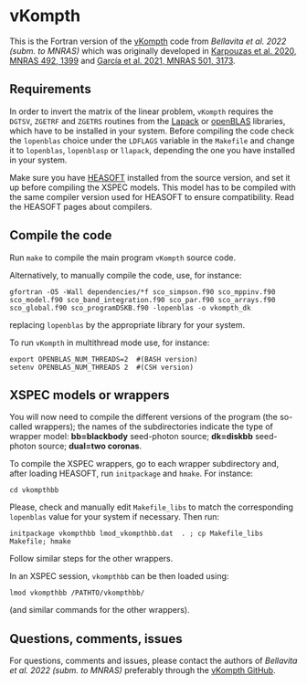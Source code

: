# vKompth

This is the Fortran version of the [vKompth](https://github.com/candebellavita/vkompth) code from *Bellavita et al. 2022 (subm. to MNRAS)* which was originally developed in [Karpouzas et al. 2020, MNRAS 492, 1399](https://ui.adsabs.harvard.edu/abs/2020MNRAS.492.1399K/abstract) and [García et al. 2021, MNRAS 501, 3173](https://ui.adsabs.harvard.edu/abs/2021MNRAS.501.3173G/abstract).


## Requirements

In order to invert the matrix of the linear problem, `vKompth` requires the `DGTSV`, `ZGETRF` and `ZGETRS` routines from the [Lapack](https://www.netlib.org/lapack) or [openBLAS](https://www.openblas.net/) libraries, which have to be installed in your system. Before compiling the code check the `lopenblas` choice under the `LDFLAGS` variable in the `Makefile` and change it to `lopenblas`, `lopenblasp` or `llapack`, depending the one you have installed in your system.

Make sure you have [HEASOFT](https://heasarc.gsfc.nasa.gov/lheasoft/) installed from the source version, and set it up before compiling the XSPEC models. This model has to be compiled with the same compiler version used for HEASOFT to ensure compatibility. Read the HEASOFT pages about compilers.


## Compile the code

Run `make` to compile the main program `vKompth` source code.

Alternatively, to manually compile the code, use, for instance:
```
gfortran -O5 -Wall dependencies/*f sco_simpson.f90 sco_mppinv.f90 sco_model.f90 sco_band_integration.f90 sco_par.f90 sco_arrays.f90 sco_global.f90 sco_programDSKB.f90 -lopenblas -o vkompth_dk
```
replacing `lopenblas` by the appropriate library for your system.

To run `vKompth` in multithread mode use, for instance:
```
export OPENBLAS_NUM_THREADS=2  #(BASH version)
setenv OPENBLAS_NUM_THREADS 2  #(CSH version)
```


## XSPEC models or wrappers

You will now need to compile the different versions of the program (the so-called wrappers); the names of the subdirectories indicate the type of wrapper model: **bb=blackbody** seed-photon source; **dk=diskbb** seed-photon source; **dual=two coronas**.

To compile the XSPEC wrappers, go to each wrapper subdirectory and, after loading HEASOFT, run `initpackage` and `hmake`. For instance:
```
cd vkompthbb
```
Please, check and manually edit `Makefile_libs` to match the corresponding `lopenblas` value for your system if necessary. Then run:

```
initpackage vkompthbb lmod_vkompthbb.dat  . ; cp Makefile_libs Makefile; hmake
```

Follow similar steps for the other wrappers.

In an XSPEC session, `vkompthbb` can be then loaded using:
```
lmod vkompthbb /PATHTO/vkompthbb/
```
(and similar commands for the other wrappers).


## Questions, comments, issues

For questions, comments and issues, please contact the authors of *Bellavita et al. 2022 (subm. to MNRAS)* preferably through the [vKompth GitHub](https://github.com/candebellavita/vkompth).

